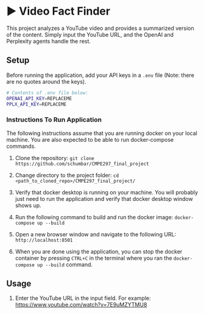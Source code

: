 # ▶️ Video Fact Finder

This project analyzes a YouTube video and provides a summarized version of the content. 
Simply input the YouTube URL, and the OpenAI and Perplexity agents handle the rest.

## Setup

Before running the application, add your API keys in a `.env` file (Note: there are no quotes around the keys).

```bash
# Contents of .env file below:
OPENAI_API_KEY=REPLACEME
PPLX_API_KEY=REPLACEME
```

### Instructions To Run Application

The following instructions assume that you are running docker on your local machine. 
You are also expected to be able to run docker-compose commands. 

1. Clone the repository:
`git clone https://github.com/schumbar/CMPE297_final_project`

2. Change directory to the project folder:
`cd <path_to_cloned_repo>/CMPE297_final_project/`

3. Verify that docker desktop is running on your machine. You will probably just need to run the application and verify that docker desktop window shows up.

4. Run the following command to build and run the docker image:
`docker-compose up --build`

5. Open a new browser window and navigate to the following URL:
`http://localhost:8501`

6. When you are done using the application, you can stop the docker container by pressing `CTRL+C` in the terminal where you ran the `docker-compose up --build` command.

## Usage

1. Enter the YouTube URL in the input field.
For example:
https://www.youtube.com/watch?v=7E9uMZYTMU8
